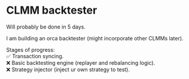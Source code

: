 # CLMM backtester

Will probably be done in 5 days.

I am building an orca backtester (might incorporate other CLMMs later).

Stages of progress:\
✅ Transaction syncing.\
❌ Basic backtesting engine (replayer and rebalancing logic).\
❌ Strategy injector (inject ur own strategy to test).
